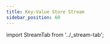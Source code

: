 ```yaml
---
title: Key-Value Store Stream
sidebar_position: 60
---
```


import StreamTab from '../_stream-tab';

<StreamTab />
